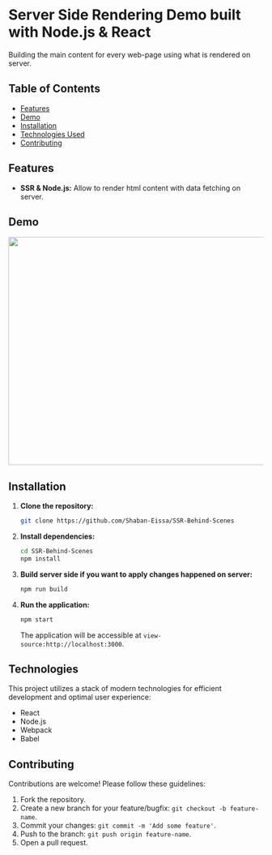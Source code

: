 # Server Side Rendering Demo built with Node.js & React

Building the main content for every web-page using what is rendered on server.

## Table of Contents

* [Features](#features)
* [Demo](#demo)
* [Installation](#installation)
* [Technologies Used](#technologies-used)
* [Contributing](#contributing)


## Features

* **SSR & Node.js:** Allow to render html content with data fetching on server.


## Demo

<img src="https://github.com/Shaban-Eissa/SSR-Behind-Scenes/assets/49924090/e4478b82-8303-48d8-ad3d-459550ae51f6" width="950" height="450" />


## Installation

1. **Clone the repository:**
    
    ```bash
    git clone https://github.com/Shaban-Eissa/SSR-Behind-Scenes
    ```
    
2. **Install dependencies:**
    
    ```bash
    cd SSR-Behind-Scenes
    npm install
    ```

3. **Build server side if you want to apply changes happened on server:**
    
    ```bash
    npm run build
    ```    

3. **Run the application:**
    
    ```bash
    npm start
    ```
    
    The application will be accessible at `view-source:http://localhost:3000`.


## Technologies

This project utilizes a stack of modern technologies for efficient development and optimal user experience:

- React
- Node.js
- Webpack
- Babel

  
## Contributing

Contributions are welcome! Please follow these guidelines:

1. Fork the repository.
2. Create a new branch for your feature/bugfix: `git checkout -b feature-name`.
3. Commit your changes: `git commit -m 'Add some feature'`.
4. Push to the branch: `git push origin feature-name`.
5. Open a pull request.
   
